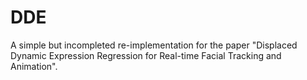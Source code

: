 # DDE
A simple but incompleted re-implementation for the paper "Displaced Dynamic Expression Regression for Real-time Facial Tracking and Animation".
